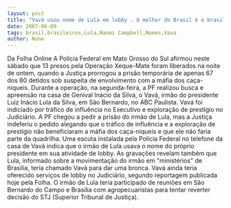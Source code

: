 ```yaml
---
layout: post
title: "Vavá usou nome de Lula em lobby . O melhor do Brasil é o brasileiro, não é mesmo?"
date: 2007-06-09
tags: brasil,brasileiros,Lula,Naomi Campbell,Nomes,Vava
author: None
---
```

Da Folha Online 
A Pol&iacute;cia Federal em Mato Grosso do Sul afirmou neste s&aacute;bado que 13 presos pela Opera&ccedil;&atilde;o Xeque-Mate foram liberados na noite de ontem, quando a Justi&ccedil;a prorrogou a pris&atilde;o tempor&aacute;ria de apenas 67 dos 80 detidos sob suspeita de envolvimento com a m&aacute;fia dos ca&ccedil;a-n&iacute;queis. 
Durante a opera&ccedil;&atilde;o, na segunda-feira, a PF realizou busca e apreens&atilde;o na casa de Genival In&aacute;cio da Silva, o Vav&aacute;, irm&atilde;o do presidente Luiz In&aacute;cio Lula da Silva, em S&atilde;o Bernardo, no ABC Paulista. 
Vav&aacute; foi indiciado por tr&aacute;fico de influ&ecirc;ncia no Executivo e explora&ccedil;&atilde;o de prest&iacute;gio no Judici&aacute;rio. A PF chegou a pedir a pris&atilde;o do irm&atilde;o de Lula, mas a Justi&ccedil;a indeferiu o pedido alegando que o tr&aacute;fico de influ&ecirc;ncia e a explora&ccedil;&atilde;o de prest&iacute;gio n&atilde;o beneficiaram a m&aacute;fia dos ca&ccedil;a-n&iacute;queis e que ele n&atilde;o faria parte da quadrilha. 
Uma escuta instalada pela Pol&iacute;cia Federal no telefone da casa de Vav&aacute; indica que o irm&atilde;o de Lula usava o nome do pr&oacute;prio presidente em sua atividade de lobby. 
As grava&ccedil;&otilde;es revelam tamb&eacute;m que Lula, informado sobre a movimenta&ccedil;&atilde;o do irm&atilde;o em &quot;minist&eacute;rios&quot; de Bras&iacute;lia, teria chamado Vav&aacute; para dar uma bronca. 
Vav&aacute; ainda teria oferecido servi&ccedil;os de lobby no Judici&aacute;rio, segundo reportagem publicada hoje pela Folha. O irm&atilde;o de Lula teria participado de reuni&otilde;es em S&atilde;o Bernardo do Campo e Bras&iacute;lia com agropecuaristas para tentar reverter decis&atilde;o do STJ (Superior Tribunal de Justi&ccedil;a).  